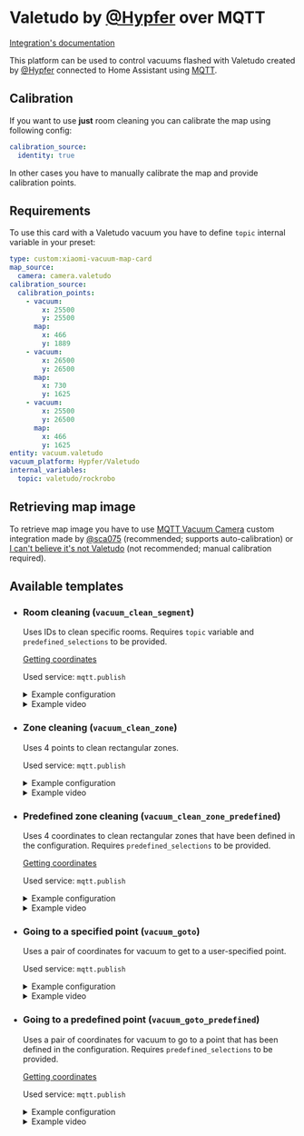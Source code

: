 # Valetudo by [@Hypfer](https://github.com/Hypfer) over MQTT

[Integration's documentation](https://valetudo.cloud)

This platform can be used to control vacuums flashed with Valetudo created by [@Hypfer](https://github.com/Hypfer) connected to Home Assistant using [MQTT](https://www.home-assistant.io/integrations/mqtt/).

## Calibration

If you want to use **just** room cleaning you can calibrate the map using following config:
```yaml
calibration_source:
  identity: true
```

In other cases you have to manually calibrate the map and provide calibration points.

## Requirements

To use this card with a Valetudo vacuum you have to define `topic` internal variable in your preset:

```yaml
type: custom:xiaomi-vacuum-map-card
map_source:
  camera: camera.valetudo
calibration_source:
  calibration_points:
    - vacuum:
        x: 25500
        y: 25500
      map:
        x: 466
        y: 1889
    - vacuum:
        x: 26500
        y: 26500
      map:
        x: 730
        y: 1625
    - vacuum:
        x: 25500
        y: 26500
      map:
        x: 466
        y: 1625
entity: vacuum.valetudo
vacuum_platform: Hypfer/Valetudo
internal_variables:
  topic: valetudo/rockrobo
```

## Retrieving map image

To retrieve map image you have to use [MQTT Vacuum Camera](https://github.com/sca075/mqtt_vacuum_camera/) custom integration made by [@sca075](https://github.com/sca075) (recommended; supports auto-calibration) or [I can't believe it's not Valetudo](https://github.com/Hypfer/Icantbelieveitsnotvaletudo) (not recommended; manual calibration required).

## Available templates

* ### Room cleaning (`vacuum_clean_segment`)

  Uses IDs to clean specific rooms. Requires `topic` variable and `predefined_selections` to be provided.

  [Getting coordinates](/docs/templates/setup.md#getting-coordinates)

  Used service: `mqtt.publish`

  <details>
  <summary>Example configuration</summary>

  ```yaml
  map_modes:
    - template: vacuum_clean_segment
      variables:
        topic: valetudo/robot
      predefined_selections:
        - id: "12"
          outline: [[ 21458, 32131 ], [ 24235, 32152 ], [ 24194, 27409 ], [ 23181, 27409 ]]
          label:
            text: "Bedroom"
            x: 22932
            y: 30339
            offset_y: 35
          icon:
            name: "mdi:bed"
            x: 22932
            y: 30339
        - id: "9"
          outline: [[ 21478, 27237 ], [ 23048, 27250 ], [ 23061, 25655 ], [ 21478, 25680 ]]
          label:
            text: "Bathroom"
            x: 22282
            y: 26496
            offset_y: 35
          icon:
            name: "mdi:shower"
            x: 22282
            y: 26496
  ```

  </details>
  <details>
  <summary>Example video</summary>

  https://user-images.githubusercontent.com/6118709/141666925-34b01cde-82ff-447b-aecc-e9ced402b1ed.mp4

  </details>

* ### Zone cleaning (`vacuum_clean_zone`)

  Uses 4 points to clean rectangular zones.

  Used service: `mqtt.publish`

  <details>
  <summary>Example configuration</summary>

  ```yaml
  map_modes:
    - template: vacuum_clean_zone
  ```

  </details>
  <details>
  <summary>Example video</summary>

    https://user-images.githubusercontent.com/6118709/141666913-d95f082d-f5bf-4ab5-a478-ba44effe6f34.mp4

  </details>

* ### Predefined zone cleaning (`vacuum_clean_zone_predefined`)

  Uses 4 coordinates to clean rectangular zones that have been defined in the configuration. Requires `predefined_selections` to be provided.

  [Getting coordinates](/docs/templates/setup.md#getting-coordinates)

  Used service: `mqtt.publish`

  <details>
  <summary>Example configuration</summary>

  ```yaml
  map_modes:
    - template: vacuum_clean_zone_predefined
      selection_type: PREDEFINED_RECTANGLE
      predefined_selections:
        - zones: [[ 21485, 28767, 24236, 32131 ], [ 23217, 27379, 24216, 28737 ]]
          label:
            text: "Bedroom"
            x: 22932
            y: 30339
            offset_y: 35
          icon:
            name: "mdi:bed"
            x: 22932
            y: 30339
        - zones: [[ 27782, 27563, 29678, 29369 ]]
          label:
            text: "Kitchen"
            x: 28760
            y: 28403
            offset_y: 35
          icon:
            name: "mdi:pot-mix"
            x: 28760
            y: 28403
  ```

  </details>
  <details>
  <summary>Example video</summary>

    https://user-images.githubusercontent.com/6118709/141666920-492a000c-9a78-4c20-b4f5-9343928140c7.mp4

  </details>

* ### Going to a specified point (`vacuum_goto`)

  Uses a pair of coordinates for vacuum to get to a user-specified point.

  Used service: `mqtt.publish`

  <details>
  <summary>Example configuration</summary>

  ```yaml
  map_modes:
    - template: vacuum_goto
  ```

  </details>
  <details>
  <summary>Example video</summary>

    https://user-images.githubusercontent.com/6118709/141666921-2f3d66da-6ffc-492a-8439-625da97651bd.mp4

  </details>

* ### Going to a predefined point (`vacuum_goto_predefined`)

  Uses a pair of coordinates for vacuum to go to a point that has been defined in the configuration. Requires `predefined_selections` to be provided.

  [Getting coordinates](/docs/templates/setup.md#getting-coordinates)

  Used service: `mqtt.publish`

  <details>
  <summary>Example configuration</summary>

  ```yaml
  map_modes:
    - template: vacuum_goto_predefined
      predefined_selections:
        - position: [ 28006, 28036 ]
          label:
            text: "Emptying"
            x: 28006
            y: 28036
            offset_y: 35
          icon:
            name: "mdi:broom"
            x: 28006
            y: 28036
        - position: [ 32143, 26284 ]
          label:
            text: "Sofa"
            x: 32143
            y: 26284
            offset_y: 35
          icon:
            name: "mdi:sofa"
            x: 32143
            y: 26284
  ```

  </details>
  <details>
  <summary>Example video</summary>

    https://user-images.githubusercontent.com/6118709/141666923-965679e9-25fb-44cd-be08-fc63e5c85ce0.mp4

  </details>
